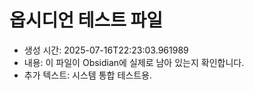 # 옵시디언 테스트 파일
- 생성 시간: 2025-07-16T22:23:03.961989
- 내용: 이 파일이 Obsidian에 실제로 남아 있는지 확인합니다.
- 추가 텍스트: 시스템 통합 테스트용.
